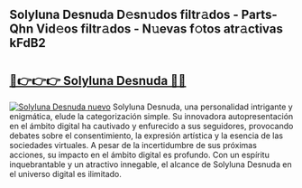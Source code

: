 ## Solyluna Desnuda D𝚎sn𝚞dos filtr𝚊dos - Parts-Qhn Vid𝚎os filtr𝚊dos - N𝚞evas f𝚘tos atr𝚊ctivas kFdB2

# <h2><a href="http://mbbqyf8.tromn.icu/?c=Solyluna+Desnuda">🔗👉👉👉 Solyluna Desnuda 🔗🔗</a></h2>

[![Solyluna Desnuda nuevo](https://i.imgur.com/pEAQMta.gif)](http://mbbqyf8.tromn.icu/?c=Solyluna+Desnuda)
Solyluna Desnuda, una personalidad intrigante y enigmática, elude la categorización simple. Su innovadora autopresentación en el ámbito digital ha cautivado y enfurecido a sus seguidores, provocando debates sobre el consentimiento, la expresión artística y la esencia de las sociedades virtuales. A pesar de la incertidumbre de sus próximas acciones, su impacto en el ámbito digital es profundo. Con un espíritu inquebrantable y un atractivo innegable, el alcance de Solyluna Desnuda en el universo digital es ilimitado.
